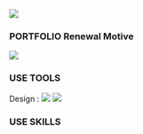 <!-- 캡슐랜더 시작 -->
<img src="https://capsule-render.vercel.app/api?type=Waving&color=1428A0&height=300&section=header&text=LEEUM%20MUSEUM&fontSize=90&animation=fadeIn&fontColor=ffffff" />

<!-- 삼성포트폴리오 -->
<h3>PORTFOLIO Renewal Motive</h3>
    <img src="https://img.shields.io/badge/Samsung-1428A0?style=flat&logo=Samsung&logoColor=ffffff"/>
    
<h3>USE TOOLS</h3>
<div>Design :     <img src="https://img.shields.io/badge/Adobe Photoshop-31A8FF?style=flat&logo=Adobe Photoshop&logoColor=ffffff"/>  
    <img src="https://img.shields.io/badge/Adobe Illustrator-FF9A00?style=flat&logo=Adobe Illustrator&logoColor=ffffff"/></div>

<h3>USE SKILLS</h3>
